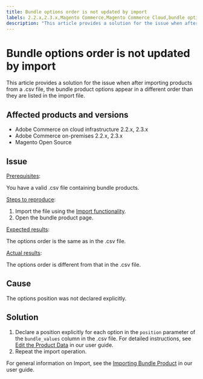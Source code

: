 ```yaml
---
title: Bundle options order is not updated by import
labels: 2.2.x,2.3.x,Magento Commerce,Magento Commerce Cloud,bundle options,how to,import,order,Adobe Commerce,cloud infrastructure,on-premises,Magento Open Source
description: "This article provides a solution for the issue when after importing products from a .csv file, the bundle product options appear in a different order than they are listed in the import file."
---
```


# Bundle options order is not updated by import

This article provides a solution for the issue when after importing products from a .csv file, the bundle product options appear in a different order than they are listed in the import file.

## Affected products and versions

* Adobe Commerce on cloud infrastructure 2.2.x, 2.3.x
* Adobe Commerce on-premises 2.2.x, 2.3.x
* Magento Open Source

## Issue

<u>Prerequisites</u>:

You have a valid .csv file containing bundle products.

<u>Steps to reproduce</u>:

1. Import the file using the [Import functionality](https://docs.magento.com/m2/ee/user_guide/system/data-import.html).
1. Open the bundle product page.

<u>Expected results</u>:

The options order is the same as in the .csv file.

<u>Actual results</u>:

The options order is different from that in the .csv file.

## Cause

The options position was not declared explicitly.

## Solution

1. Declare a position explicitly for each option in the `position` parameter of the `bundle_values` column in the .csv file. For detailed instructions, see [Edit the Product Data](https://docs.magento.com/m2/ee/user_guide/system/data-transfer-bundle-products.html#method-2-edit-the-product-data) in our user guide.
1. Repeat the import operation.

For general information on Import, see the [Importing Bundle Product](https://docs.magento.com/m2/ee/user_guide/system/data-transfer-bundle-products.html) in our user guide. 

